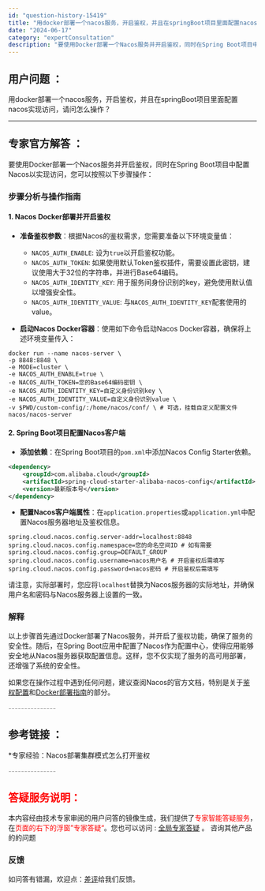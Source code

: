 ```yaml
---
id: "question-history-15419"
title: "用docker部署一个nacos服务，开启鉴权，并且在springBoot项目里面配置nacos实现访问，"
date: "2024-06-17"
category: "expertConsultation"
description: "要使用Docker部署一个Nacos服务并开启鉴权，同时在Spring Boot项目中配置Nacos以实现访问，您可以按照以下步骤操作：### 步骤分析与操作指南#### 1. **Nacos Docker部署并开启鉴权**- **准备鉴权参数**：根据Nacos的鉴权需求，您需要准备以下环境变量值"
---
```


## 用户问题 ： 
 用docker部署一个nacos服务，开启鉴权，并且在springBoot项目里面配置nacos实现访问，请问怎么操作？  

---------------
## 专家官方解答 ：

要使用Docker部署一个Nacos服务并开启鉴权，同时在Spring Boot项目中配置Nacos以实现访问，您可以按照以下步骤操作：

### 步骤分析与操作指南

#### 1. **Nacos Docker部署并开启鉴权**

- **准备鉴权参数**：根据Nacos的鉴权需求，您需要准备以下环境变量值：
  - `NACOS_AUTH_ENABLE`: 设为`true`以开启鉴权功能。
  - `NACOS_AUTH_TOKEN`: 如果使用默认Token鉴权插件，需要设置此密钥，建议使用大于32位的字符串，并进行Base64编码。
  - `NACOS_AUTH_IDENTITY_KEY`: 用于服务间身份识别的key，避免使用默认值以增强安全性。
  - `NACOS_AUTH_IDENTITY_VALUE`: 与`NACOS_AUTH_IDENTITY_KEY`配套使用的value。

- **启动Nacos Docker容器**：使用如下命令启动Nacos Docker容器，确保将上述环境变量传入：

```shell
docker run --name nacos-server \
-p 8848:8848 \
-e MODE=cluster \
-e NACOS_AUTH_ENABLE=true \
-e NACOS_AUTH_TOKEN=您的Base64编码密钥 \
-e NACOS_AUTH_IDENTITY_KEY=自定义身份识别key \
-e NACOS_AUTH_IDENTITY_VALUE=自定义身份识别value \
-v $PWD/custom-config/:/home/nacos/conf/ \ # 可选，挂载自定义配置文件
nacos/nacos-server
```

#### 2. **Spring Boot项目配置Nacos客户端**

- **添加依赖**：在Spring Boot项目的`pom.xml`中添加Nacos Config Starter依赖。

```xml
<dependency>
    <groupId>com.alibaba.cloud</groupId>
    <artifactId>spring-cloud-starter-alibaba-nacos-config</artifactId>
    <version>最新版本号</version>
</dependency>
```

- **配置Nacos客户端属性**：在`application.properties`或`application.yml`中配置Nacos服务器地址及鉴权信息。

```properties
spring.cloud.nacos.config.server-addr=localhost:8848
spring.cloud.nacos.config.namespace=您的命名空间ID # 如有需要
spring.cloud.nacos.config.group=DEFAULT_GROUP
spring.cloud.nacos.config.username=nacos用户名 # 开启鉴权后需填写
spring.cloud.nacos.config.password=nacos密码 # 开启鉴权后需填写
```

请注意，实际部署时，您应将`localhost`替换为Nacos服务器的实际地址，并确保用户名和密码与Nacos服务器上设置的一致。

### 解释

以上步骤首先通过Docker部署了Nacos服务，并开启了鉴权功能，确保了服务的安全性。随后，在Spring Boot应用中配置了Nacos作为配置中心，使得应用能够安全地从Nacos服务器获取配置信息。这样，您不仅实现了服务的高可用部署，还增强了系统的安全性。

如果您在操作过程中遇到任何问题，建议查阅Nacos的官方文档，特别是关于[鉴权配置](https://nacos.io/docs/latest/guide/user/auth/)和[Docker部署指南](https://github.com/nacos-group/nacos-docker)的部分。


<font color="#949494">---------------</font> 


## 参考链接 ：

*专家经验：Nacos部署集群模式怎么打开鉴权 


 <font color="#949494">---------------</font> 
 


## <font color="#FF0000">答疑服务说明：</font> 

本内容经由技术专家审阅的用户问答的镜像生成，我们提供了<font color="#FF0000">专家智能答疑服务</font>，在<font color="#FF0000">页面的右下的浮窗”专家答疑“</font>。您也可以访问 : [全局专家答疑](https://answer.opensource.alibaba.com/docs/intro) 。 咨询其他产品的的问题

### 反馈
如问答有错漏，欢迎点：[差评](https://ai.nacos.io/user/feedbackByEnhancerGradePOJOID?enhancerGradePOJOId=15489)给我们反馈。
